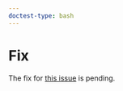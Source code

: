 ```yaml
---
doctest-type: bash
---
```


# Fix

The fix for [this issue](https://my.guild.ai/t/main-has-no-attribute-spec-pytorch-lightning-multigpu/946/6) is pending.
